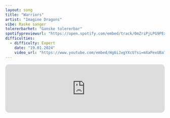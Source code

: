 ```yaml
---
layout: song
title: "Warriors"
artist: "Imagine Dragons"
vibe: Raske sanger
tolererbarhet: "Ganske tolererbar"
spotifypreviewurl: "https://open.spotify.com/embed/track/0mZriPjLPG9PExNzKQ3NVS?utm_source=generator"
difficulties:
  - difficulty: Expert
    date: "19.01.2024"
    video_url: "https://www.youtube.com/embed/Hg6iJxgYXcU?si=mXaPexUBaTtBJMEO"
---
```


<iframe style="border-radius:12px" src="https://open.spotify.com/embed/track/0mZriPjLPG9PExNzKQ3NVS?utm_source=generator" width="100%" height="152" frameBorder="0" allowfullscreen="" allow="autoplay; clipboard-write; encrypted-media; fullscreen; picture-in-picture" loading="lazy"></iframe>